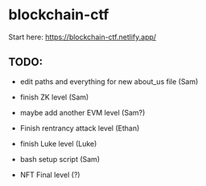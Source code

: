 # blockchain-ctf

Start here: https://blockchain-ctf.netlify.app/

## TODO:
- edit paths and everything for new about_us file (Sam)

- finish ZK level (Sam)

- maybe add another EVM level (Sam?)

- Finish rentrancy attack level (Ethan)

- finish Luke level (Luke)

- bash setup script (Sam)

- NFT Final level (?)
